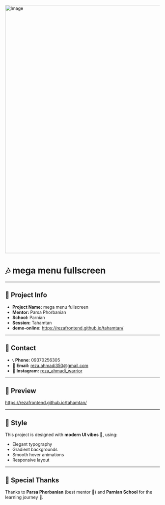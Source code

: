 <img width="1513" height="805" alt="Image" src="https://github.com/user-attachments/assets/d5d10161-b1b2-4a27-8d2d-61c00f065391" />

# 🎶 mega menu fullscreen
---
## 📌 Project Info

* **Project Name:** mega menu fullscreen
* **Mentor:** Parsa Phorbanian
* **School:** Parnian
* **Session:** Tahamtan
* **demo-online:** https://rezafrontend.github.io/tahamtan/
---

## 📱 Contact

* 📞 **Phone:** 09370256305
* 📧 **Email:** [reza.ahmadi350@gmail.com](mailto:reza.ahmadi350@gmail.com)
* 📸 **Instagram:** [reza\_ahmadi\_warrior](https://www.instagram.com/reza_ahmadi_warrior)
---

## 🚀 Preview

https://rezafrontend.github.io/tahamtan/

---

## 🎨 Style

This project is designed with **modern UI vibes** 💎, using:

* Elegant typography
* Gradient backgrounds
* Smooth hover animations
* Responsive layout

---

## 💖 Special Thanks

Thanks to **Parsa Phorbanian** (best mentor 🎯) and **Parnian School** for the learning journey 🚀.
